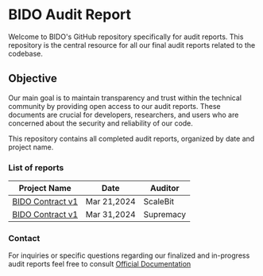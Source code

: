 # BIDO Audit Report

Welcome to BIDO's GitHub repository specifically for audit reports. This repository is the central resource for all our final audit reports related to the codebase.

## Objective

Our main goal is to maintain transparency and trust within the technical community by providing open access to our audit reports. These documents are crucial for developers, researchers, and users who are concerned about the security and reliability of our code.

This repository contains all completed audit reports, organized by date and project name.

### List of reports

| Project Name                               | Date           | Auditor        |
|--------------------------------------------|----------------|----------------| 
| [BIDO Contract v1](https://github.com/Bidohub/Audit-Report/blob/main/Thu%20Mar%2021%202024-Bido%20Audit%20Report.pdf)    | Mar 21,2024  | ScaleBit |
| [BIDO Contract v1](https://github.com/Bidohub/Audit-Report/blob/main/Supremacy-Audit-Report-Bido-v0.1.pdf)    | Mar 31,2024  | Supremacy |

### Contact

For inquiries or specific questions regarding our finalized and in-progress audit reports feel free to consult [Official Documentation](https://bidohub.gitbook.io/bido-docs)
